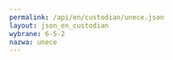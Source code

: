 ```yaml
---
permalink: /api/en/custodian/unece.json
layout: json_en_custodian
wybrane: 6-5-2
nazwa: unece
---
```

